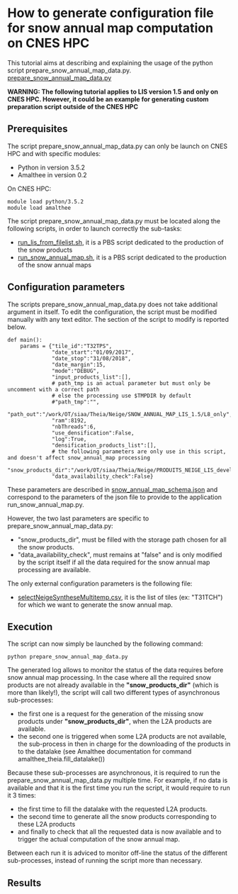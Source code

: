 
# How to generate configuration file for snow annual map computation on CNES HPC

This tutorial aims at describing and explaining the usage of the python script prepare_snow_annual_map_data.py.
[prepare_snow_annual_map_data.py](https://gitlab.orfeo-toolbox.org/remote_modules/let-it-snow/blob/develop/hpc/prepare_data_for_snow_annual_map.py)

**WARNING: The following tutorial applies to LIS version 1.5 and only on CNES HPC.
However, it could be an example for generating custom preparation script outside of the CNES HPC**

## Prerequisites

The script prepare_snow_annual_map_data.py can only be launch on CNES HPC and with specific modules:
- Python in version 3.5.2
- Amalthee in version 0.2

On CNES HPC:
```
module load python/3.5.2
module load amalthee
```

The script prepare_snow_annual_map_data.py must be located along the following scripts, in order to launch correctly the sub-tasks:
- [run_lis_from_filelist.sh](https://gitlab.orfeo-toolbox.org/remote_modules/let-it-snow/blob/develop/hpc/run_lis_from_filelist.sh), it is a PBS script dedicated to the production of the snow products
- [run_snow_annual_map.sh](https://gitlab.orfeo-toolbox.org/remote_modules/let-it-snow/blob/develop/hpc/run_snow_annual_map.sh), it is a PBS script dedicated to the production of the snow annual maps

## Configuration parameters

The scripts prepare_snow_annual_map_data.py does not take additional argument in itself. To edit the configuration, 
the script must be modified manually with any text editor. The section of the script to modify is reported below.

```
def main():
    params = {"tile_id":"T32TPS",
              "date_start":"01/09/2017",
              "date_stop":"31/08/2018",
              "date_margin":15,
              "mode":"DEBUG",
              "input_products_list":[],
              # path_tmp is an actual parameter but must only be uncomment with a correct path
              # else the processing use $TMPDIR by default
              #"path_tmp":"",
              "path_out":"/work/OT/siaa/Theia/Neige/SNOW_ANNUAL_MAP_LIS_1.5/L8_only",
              "ram":8192,
              "nbThreads":6,
              "use_densification":False,
              "log":True,
              "densification_products_list":[],
              # the following parameters are only use in this script, and doesn't affect snow_annual_map processing
              "snow_products_dir":"/work/OT/siaa/Theia/Neige/PRODUITS_NEIGE_LIS_develop_1.5",
              "data_availability_check":False}
```

These parameters are described in [snow_annual_map_schema.json](https://gitlab.orfeo-toolbox.org/remote_modules/let-it-snow/blob/develop/doc/snow_annual_map_schema.json)
and correspond to the parameters of the json file to provide to the application run_snow_annual_map.py.

However, the two last parameters are specific to prepare_snow_annual_map_data.py:
- "snow_products_dir", must be filled with the storage path chosen for all the snow products.
- "data_availability_check", must remains at "false" and is only modified by the script itself if all the data required for the snow annual map processing are available.

The only external configuration parameters is the following file:
- [selectNeigeSyntheseMultitemp.csv](https://gitlab.orfeo-toolbox.org/remote_modules/let-it-snow/blob/develop/hpc/selectNeigeSyntheseMultitemp.csv), it is the list of tiles (ex: "T31TCH") for which we want to generate the snow annual map.

## Execution

The script can now simply be launched by the following command:

```
python prepare_snow_annual_map_data.py
```

The generated log allows to monitor the status of the data requires before snow annual map processing.
In the case where all the required snow products are not already available in the **"snow_products_dir"** (which is more than likely!), the script will call two different types of asynchronous sub-processes:

 - the first one is a request for the generation of the missing snow products under **"snow_products_dir"**, when the L2A products are available.
 - the second one is triggered when some L2A products are not available, the sub-process in then in charge for the downloading of the products in to the datalake (see Amalthee documentation for command amalthee_theia.fill_datalake())

Because these sub-processes are asynchronous, it is required to run the prepare_snow_annual_map_data.py multiple time.
For example, if no data is available and that it is the first time you run the script, it would require to run it 3 times:
 - the first time to fill the datalake with the requested L2A products.
 - the second time to generate all the snow products corresponding to these L2A products
 - and finally to check that all the requested data is now available and to trigger the actual computation of the snow annual map.

Between each run it is adviced to monitor off-line the status of the different sub-processes, instead of running the script more than necessary.

## Results
